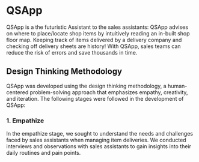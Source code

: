 # QSApp


<p>QSApp is a the futuristic Assistant to the sales assistants: QSApp advises on where to place/locate shop items by intuitively reading an in-built shop floor map. Keeping track of items delivered by a delivery company and checking off delivery sheets are history! With QSApp, sales teams can reduce the risk of errors and save thousands in time.</p>

<h2> Design Thinking Methodology </h2>

<p>QSApp was developed using the design thinking methodology, a human-centered problem-solving approach that emphasizes empathy, creativity, and iteration. The following stages were followed in the development of QSApp:</p>

<h3> 1. Empathize </h3>
<p> In the empathize stage, we sought to understand the needs and challenges faced by sales assistants when managing item deliveries. We conducted interviews and observations with sales assistants to gain insights into their daily routines and pain points. </p>
